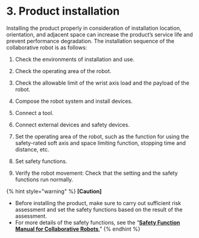 # 3. Product installation

Installing the product properly in consideration of installation location, orientation, and adjacent space can increase the product’s service life and prevent performance degradation. The installation sequence of the collaborative robot is as follows:

1.  Check the environments of installation and use.


2.  Check the operating area of the robot.


3.  Check the allowable limit of the wrist axis load and the payload of the robot.


4.  Compose the robot system and install devices.


5.  Connect a tool.


6.  Connect external devices and safety devices.


7.  Set the operating area of the robot, such as the function for using the safety-rated soft axis and space limiting function, stopping time and distance, etc.


8.  Set safety functions.


9. Verify the robot movement: Check that the setting and the safety functions run normally.

{% hint style="warning" %}
**\[Caution]**

* Before installing the product, make sure to carry out sufficient risk assessment and set the safety functions based on the result of the assessment.
* For more details of the safety functions, see the “[**Safety Function Manual for Collaborative Robots**.](https://hyundai-robotics.gitbook.io/cobot-safety-function/v/sf-english/)”
{% endhint %}
